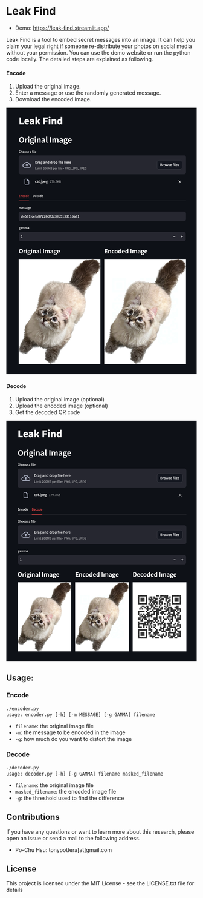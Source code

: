 # Leak Find

* Demo: https://leak-find.streamlit.app/

Leak Find is a tool to embed secret messages into an image.
It can help you claim your legal right if someone re-distribute your photos on social media without your permission.
You can use the demo website or run the python code locally.
The detailed steps are explained as following.

#### Encode

1. Upload the original image.
2. Enter a message or use the randomly generated message.
3. Download the encoded image.

![encode](img/encode.png "encode")

#### Decode

1. Upload the original image (optional)
2. Upload the encoded image (optional)
3. Get the decoded QR code

![decode](img/decode.png "decode")

## Usage:

### Encode

```
./encoder.py
usage: encoder.py [-h] [-m MESSAGE] [-g GAMMA] filename
```
* `filename`: the original image file
* `-m`: the message to be encoded in the image
* `-g`: how much do you want to distort the image

### Decode

```
./decoder.py
usage: decoder.py [-h] [-g GAMMA] filename masked_filename
```

* `filename`: the original image file
* `masked_filename`: the encoded image file
* `-g`: the threshold used to find the difference

## Contributions

If you have any questions or want to learn more about this research, please open an issue or send a mail to the following address.

* Po-Chu Hsu: tonypottera[at]gmail.com

## License

This project is licensed under the MIT License - see the LICENSE.txt file for details